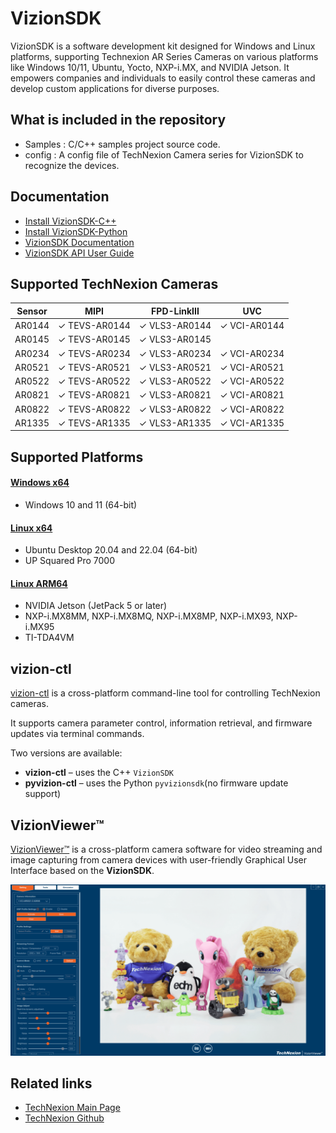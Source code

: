 # VizionSDK
VizionSDK is a software development kit designed for Windows and Linux platforms, supporting Technexion AR Series Cameras on various platforms like Windows 10/11, Ubuntu, Yocto, NXP-i.MX, and NVIDIA Jetson. It empowers companies and individuals to easily control these cameras and develop custom applications for diverse purposes.

## What is included in the repository
- Samples : C/C++ samples project source code.
- config : A config file of TechNexion Camera series for VizionSDK to recognize the devices.

## Documentation
- [Install VizionSDK-C++](https://developer.technexion.com/docs/vizionsdk-cpp-installation)
- [Install VizionSDK-Python](https://developer.technexion.com/docs/vizionsdk-python-installation)
- [VizionSDK Documentation](https://developer.technexion.com/docs/vizionsdk-overview)
- [VizionSDK API User Guide](https://developer.technexion.com/docs/vizionsdk-api-log-file-setting)

## Supported TechNexion Cameras

| Sensor | MIPI           | FPD-LinkIII      | UVC            |
|--------|----------------|------------------|----------------|
| AR0144 | ✓ TEVS-AR0144  | ✓ VLS3-AR0144    | ✓ VCI-AR0144   |
| AR0145 | ✓ TEVS-AR0145  | ✓ VLS3-AR0145    |                |
| AR0234 | ✓ TEVS-AR0234  | ✓ VLS3-AR0234    | ✓ VCI-AR0234   |
| AR0521 | ✓ TEVS-AR0521  | ✓ VLS3-AR0521    | ✓ VCI-AR0521   |
| AR0522 | ✓ TEVS-AR0522  | ✓ VLS3-AR0522    | ✓ VCI-AR0522   |
| AR0821 | ✓ TEVS-AR0821  | ✓ VLS3-AR0821    | ✓ VCI-AR0821   |
| AR0822 | ✓ TEVS-AR0822  | ✓ VLS3-AR0822    | ✓ VCI-AR0822   |
| AR1335 | ✓ TEVS-AR1335  | ✓ VLS3-AR1335    | ✓ VCI-AR1335   |

## Supported Platforms

#### [Windows x64](https://developer.technexion.com/docs/vizionsdk-cpp-installation#windowsx64)
- Windows 10 and 11 (64-bit)
#### [Linux x64](https://developer.technexion.com/docs/vizionsdk-cpp-installation#linuxx64)
- Ubuntu Desktop 20.04 and 22.04 (64-bit)
- UP Squared Pro 7000
#### [Linux ARM64](https://developer.technexion.com/docs/vizionsdk-cpp-installation#linuxarm64)
- NVIDIA Jetson (JetPack 5 or later)
- NXP-i.MX8MM, NXP-i.MX8MQ, NXP-i.MX8MP, NXP-i.MX93, NXP-i.MX95
- TI-TDA4VM

## vizion-ctl

[vizion-ctl](https://developer.technexion.com/docs/vizion-ctl) is a cross-platform command-line tool for controlling TechNexion cameras.

It supports camera parameter control, information retrieval, and firmware updates via terminal commands.

Two versions are available:
- **vizion-ctl** – uses the C++ `VizionSDK`
- **pyvizion-ctl** – uses the Python `pyvizionsdk`(no firmware update support)
  
## VizionViewer™

[VizionViewer™](https://developer.technexion.com/docs/vizionviewer-overview) is a cross-platform camera software for video streaming and image capturing from camera devices with user-friendly Graphical User Interface based on the **VizionSDK**.

![output](./doc/resources/VizionViewer.png)

## Related links
- [TechNexion Main Page](https://www.technexion.com/)
- [TechNexion Github](https://github.com/TechNexion)
